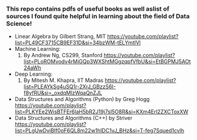 ### This repo contains pdfs of useful books as well aslist of sources I found quite helpful in learning about the field of Data Science!

- Linear Algebra by Gilbert Strang, MIT
  https://youtube.com/playlist?list=PL49CF3715CB9EF31D&si=34bzWM-tELYmtIVl
- Machine Learning:
  1. By Andrew Ng, CS299, Stanford
   https://youtube.com/playlist?list=PLoROMvodv4rMiGQp3WXShtMGgzqpfVfbU&si=EtBGPMJ5AOt24aWh
- Deep Learning:
  1. By Mitesh M. Khapra, IIT Madras
     https://youtube.com/playlist?list=PLEAYkSg4uSQ1r-2XrJ_GBzzS6I-f8yfRU&si=_oxdqMlzWqaQnZJL
- Data Structures and Algorithms (Python) by Greg Hogg
  https://youtube.com/playlist?list=PLKYEe2WisBTFEr6laH5bR2J19j7sl5O8R&si=KXm4Erl2ZXCToxXW
- Data Structures and Algorithms (C++) by Striver
  https://youtube.com/playlist?list=PLgUwDviBIf0oF6QL8m22w1hIDC1vJ_BHz&si=T-feg7Squed1cvlh
  
